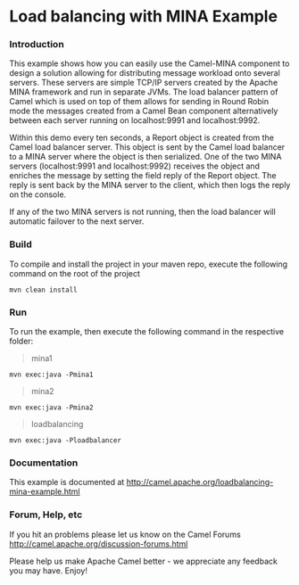 # Load balancing with MINA Example


### Introduction

This example shows how you can easily use the Camel-MINA component to design a solution
allowing for distributing message workload onto several servers.
These servers are simple TCP/IP servers created by the Apache MINA framework and run in
separate JVMs. The load balancer pattern of Camel which is used on top of them allows for
sending in Round Robin mode the messages created from a Camel Bean component
alternatively between each server running on localhost:9991 and localhost:9992.

Within this demo every ten seconds, a Report object is created from the Camel load balancer server.
This object is sent by the Camel load balancer to a MINA server where the object is then serialized.
One of the two MINA servers (localhost:9991 and localhost:9992) receives the object and enriches 
the message by setting the field reply of the Report object. The reply is sent back by the MINA 
server to the client, which then logs the reply on the console.

If any of the two MINA servers is not running, then the load balancer will automatic failover
to the next server.

### Build

To compile and install the project in your maven repo, execute the following 
command on the root of the project

	mvn clean install 

### Run

To run the example, then execute the following command in the respective folder:

>mina1

	mvn exec:java -Pmina1

>mina2

	mvn exec:java -Pmina2 

>loadbalancing

	mvn exec:java -Ploadbalancer

### Documentation

This example is documented at
  <http://camel.apache.org/loadbalancing-mina-example.html>

### Forum, Help, etc 

If you hit an problems please let us know on the Camel Forums <http://camel.apache.org/discussion-forums.html>

Please help us make Apache Camel better - we appreciate any feedback you may
have.  Enjoy!
